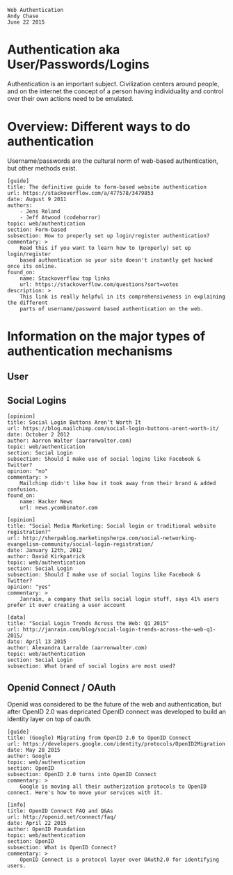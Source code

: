 	Web Authentication
	Andy Chase
	June 22 2015

# Authentication aka User/Passwords/Logins 

Authentication is an important subject. Civilization centers around people, and on the internet the concept
of a person having individuality and control over their own actions need to be emulated.

# Overview: Different ways to do authentication

Username/passwords are the cultural norm of web-based authentication, but other methods exist.

    [guide]
    title: The definitive guide to form-based website authentication
    url: https://stackoverflow.com/a/477578/3479853
    date: August 9 2011
    authors:
    	- Jens Roland
    	- Jeff Atwood (codehorror)
    topic: web/authentication
    section: Form-based
    subsection: How to properly set up login/register authentication?
    commentary: >
        Read this if you want to learn how to (properly) set up login/register
        based authentication so your site doesn't instantly get hacked once its online. 
    found_on: 
        name: Stackoverflow top links 
        url: https://stackoverflow.com/questions?sort=votes
    description: >
        This link is really helpful in its comprehensiveness in explaining the different
        parts of username/password based authentication on the web.

# Information on the major types of authentication mechanisms
 
## User

## Social Logins

    [opinion]
    title: Social Login Buttons Aren’t Worth It
    url: https://blog.mailchimp.com/social-login-buttons-arent-worth-it/
    date: October 2 2012
    author: Aarron Walter (aarronwalter.com)
    topic: web/authentication
    section: Social Login
    subsection: Should I make use of social logins like Facebook & Twitter?
    opinion: "no"
    commentary: >
        Mailchimp didn't like how it took away from their brand & added confusion.
    found_on: 
        name: Hacker News
        url: news.ycombinator.com

    [opinion]
    title: "Social Media Marketing: Social login or traditional website registration?"
    url: http://sherpablog.marketingsherpa.com/social-networking-evangelism-community/social-login-registration/
    date: January 12th, 2012
    author: David Kirkpatrick
    topic: web/authentication
    section: Social Login
    subsection: Should I make use of social logins like Facebook & Twitter?
    opinion: "yes"
    commentary: >
        Janrain, a company that sells social login stuff, says 41% users prefer it over creating a user account

    [data]
    title: "Social Login Trends Across the Web: Q1 2015"
    url: http://janrain.com/blog/social-login-trends-across-the-web-q1-2015/
    date: April 13 2015
    author: Alexandra Larralde (aarronwalter.com)
    topic: web/authentication
    section: Social Login
    subsection: What brand of social logins are most used?

## Openid Connect / OAuth

Openid was considered to be the future of the web and authentication, but after OpenID 2.0 was depricated OpenID connect was developed to build an identity layer on top of oauth.

    [guide]
    title: (Google) Migrating from OpenID 2.0 to OpenID Connect
    url: https://developers.google.com/identity/protocols/OpenID2Migration
    date: May 28 2015
    author: Google
    topic: web/authentication
    section: OpenID
    subsection: OpenID 2.0 turns into OpenID Connect
    commentary: >
        Google is moving all their autherization protocols to OpenID connect. Here's how to move your services with it.

    [info]
    title: OpenID Connect FAQ and Q&As
    url: http://openid.net/connect/faq/
    date: April 22 2015
    author: OpenID Foundation
    topic: web/authentication
    section: OpenID
    subsection: What is OpenID Connect?
    commentary: >
        OpenID Connect is a protocol layer over OAuth2.0 for identifying users.
 
